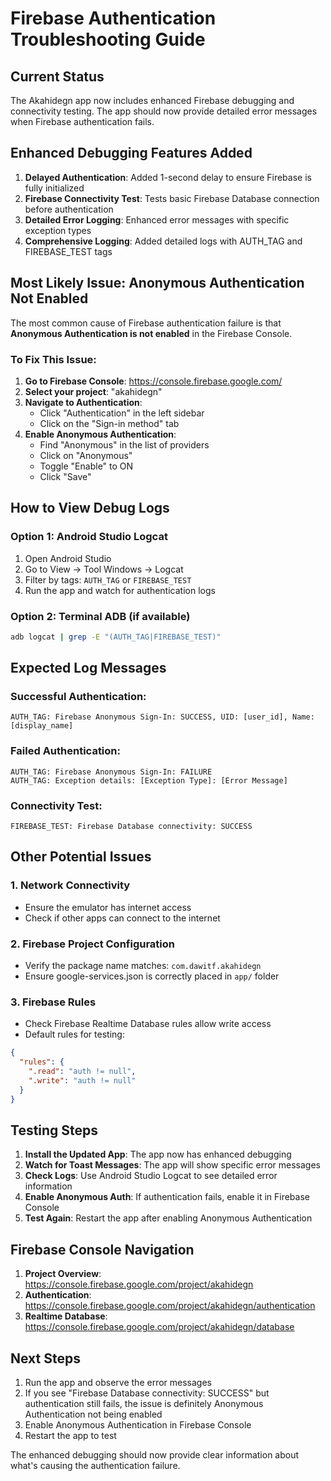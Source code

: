 # Firebase Authentication Troubleshooting Guide

## Current Status
The Akahidegn app now includes enhanced Firebase debugging and connectivity testing. The app should now provide detailed error messages when Firebase authentication fails.

## Enhanced Debugging Features Added

1. **Delayed Authentication**: Added 1-second delay to ensure Firebase is fully initialized
2. **Firebase Connectivity Test**: Tests basic Firebase Database connection before authentication
3. **Detailed Error Logging**: Enhanced error messages with specific exception types
4. **Comprehensive Logging**: Added detailed logs with AUTH_TAG and FIREBASE_TEST tags

## Most Likely Issue: Anonymous Authentication Not Enabled

The most common cause of Firebase authentication failure is that **Anonymous Authentication is not enabled** in the Firebase Console.

### To Fix This Issue:

1. **Go to Firebase Console**: https://console.firebase.google.com/
2. **Select your project**: "akahidegn"
3. **Navigate to Authentication**:
   - Click "Authentication" in the left sidebar
   - Click on the "Sign-in method" tab
4. **Enable Anonymous Authentication**:
   - Find "Anonymous" in the list of providers
   - Click on "Anonymous"
   - Toggle "Enable" to ON
   - Click "Save"

## How to View Debug Logs

### Option 1: Android Studio Logcat
1. Open Android Studio
2. Go to View → Tool Windows → Logcat
3. Filter by tags: `AUTH_TAG` or `FIREBASE_TEST`
4. Run the app and watch for authentication logs

### Option 2: Terminal ADB (if available)
```bash
adb logcat | grep -E "(AUTH_TAG|FIREBASE_TEST)"
```

## Expected Log Messages

### Successful Authentication:
```
AUTH_TAG: Firebase Anonymous Sign-In: SUCCESS, UID: [user_id], Name: [display_name]
```

### Failed Authentication:
```
AUTH_TAG: Firebase Anonymous Sign-In: FAILURE
AUTH_TAG: Exception details: [Exception Type]: [Error Message]
```

### Connectivity Test:
```
FIREBASE_TEST: Firebase Database connectivity: SUCCESS
```

## Other Potential Issues

### 1. Network Connectivity
- Ensure the emulator has internet access
- Check if other apps can connect to the internet

### 2. Firebase Project Configuration
- Verify the package name matches: `com.dawitf.akahidegn`
- Ensure google-services.json is correctly placed in `app/` folder

### 3. Firebase Rules
- Check Firebase Realtime Database rules allow write access
- Default rules for testing:
```json
{
  "rules": {
    ".read": "auth != null",
    ".write": "auth != null"
  }
}
```

## Testing Steps

1. **Install the Updated App**: The app now has enhanced debugging
2. **Watch for Toast Messages**: The app will show specific error messages
3. **Check Logs**: Use Android Studio Logcat to see detailed error information
4. **Enable Anonymous Auth**: If authentication fails, enable it in Firebase Console
5. **Test Again**: Restart the app after enabling Anonymous Authentication

## Firebase Console Navigation

1. **Project Overview**: https://console.firebase.google.com/project/akahidegn
2. **Authentication**: https://console.firebase.google.com/project/akahidegn/authentication
3. **Realtime Database**: https://console.firebase.google.com/project/akahidegn/database

## Next Steps

1. Run the app and observe the error messages
2. If you see "Firebase Database connectivity: SUCCESS" but authentication still fails, the issue is definitely Anonymous Authentication not being enabled
3. Enable Anonymous Authentication in Firebase Console
4. Restart the app to test

The enhanced debugging should now provide clear information about what's causing the authentication failure.
